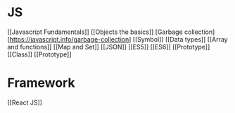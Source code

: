 # JS
[[Javascript Fundamentals]]
[[Objects the basics]]
[Garbage collection][https://javascript.info/garbage-collection]
[[Symbol]]
[[Data types]]
[[Array and functions]]
[[Map and Set]]
[[JSON]]
[[ES5]]
[[ES6]]
[[Prototype]]
[[Class]]
[[Prototype]]

# Framework
[[React JS]]